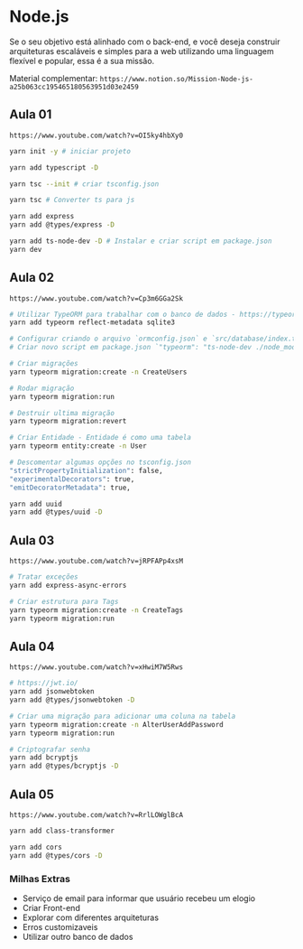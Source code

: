 # Node.js

Se o seu objetivo está alinhado com o back-end, e você deseja construir arquiteturas escaláveis e simples para a web utilizando uma linguagem flexível e popular, essa é a sua missão.

Material complementar: `https://www.notion.so/Mission-Node-js-a25b063cc195465180563951d03e2459`

## Aula 01

`https://www.youtube.com/watch?v=OI5ky4hbXy0`

```bash
yarn init -y # iniciar projeto

yarn add typescript -D

yarn tsc --init # criar tsconfig.json

yarn tsc # Converter ts para js

yarn add express
yarn add @types/express -D

yarn add ts-node-dev -D # Instalar e criar script em package.json
yarn dev
```

## Aula 02

`https://www.youtube.com/watch?v=Cp3m6GGa2Sk`

```bash
# Utilizar TypeORM para trabalhar com o banco de dados - https://typeorm.io/#/
yarn add typeorm reflect-metadata sqlite3

# Configurar criando o arquivo `ormconfig.json` e `src/database/index.ts`
# Criar novo script em package.json `"typeorm": "ts-node-dev ./node_modules/typeorm/cli.js"`

# Criar migrações
yarn typeorm migration:create -n CreateUsers

# Rodar migração
yarn typeorm migration:run

# Destruir ultima migração
yarn typeorm migration:revert

# Criar Entidade - Entidade é como uma tabela
yarn typeorm entity:create -n User

# Descomentar algumas opções no tsconfig.json
"strictPropertyInitialization": false,
"experimentalDecorators": true,
"emitDecoratorMetadata": true,

yarn add uuid
yarn add @types/uuid -D
```

## Aula 03

`https://www.youtube.com/watch?v=jRPFAPp4xsM`

```bash
# Tratar exceções
yarn add express-async-errors

# Criar estrutura para Tags
yarn typeorm migration:create -n CreateTags
yarn typeorm migration:run
```

## Aula 04

`https://www.youtube.com/watch?v=xHwiM7W5Rws`

```bash
# https://jwt.io/
yarn add jsonwebtoken
yarn add @types/jsonwebtoken -D

# Criar uma migração para adicionar uma coluna na tabela
yarn typeorm migration:create -n AlterUserAddPassword
yarn typeorm migration:run

# Criptografar senha
yarn add bcryptjs
yarn add @types/bcryptjs -D
```

## Aula 05

`https://www.youtube.com/watch?v=RrlLOWglBcA`

```bash
yarn add class-transformer

yarn add cors
yarn add @types/cors -D
```

### Milhas Extras

- Serviço de email para informar que usuário recebeu um elogio
- Criar Front-end
- Explorar com diferentes arquiteturas
- Erros customizaveis
- Utilizar outro banco de dados
